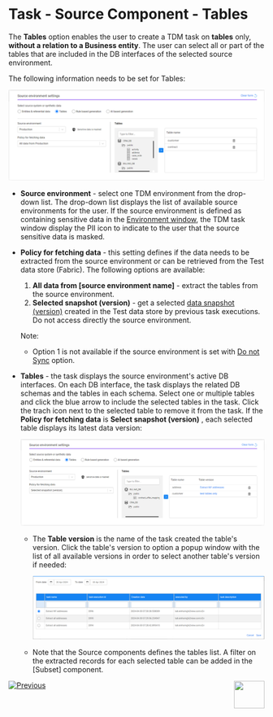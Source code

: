 # Task - Source Component - Tables

The **Tables** option enables the user to create a TDM task on **tables** only, **without a relation to a Business entity**. The user can select all or part of the tables that are included in the DB interfaces of the selected source environment.

The following information needs to be set for Tables: 

![source-tables](images/task_source_tables_only.png)

- **Source environment** - select one TDM environment from the drop-down list. The drop-down list displays the list of available source environments for the user.  If the source environment is defined as containing sensitive data in the [Environment window](08_environment_window_general_information.md#mask-sensitive-data), the TDM task window display the PII icon to indicate to the user that the source sensitive data is masked. 

- **Policy for fetching data** - this setting defines if the data needs to be extracted from the source environment or can be retrieved from the Test data store (Fabric). The following options are available:

  1. **All data from [source environment name]** - extract the tables from the source environment. 
  2. **Selected snapshot (version)** - get a selected [data snapshot (version)](15_data_flux_task.md) created in the Test data store  by previous task executions. Do not access directly the source environment.  

  Note:

  - Option 1 is not available if the source environment is set with [Do not Sync](08_environment_window_general_information.md#do-not-sync) option.

    

- **Tables** - the task displays the source environment's active DB interfaces. On each DB interface, the task displays the related DB schemas and the tables in each schema. Select one or multiple tables and click the blue arrow to include the selected tables in the task. Click the trach icon next to the selected table to remove it from the task. If the **Policy for fetching data** is **Select snapshot (version)** , each selected table displays its latest data version:

  ![source-tables with versions](images/task_source_tables_only_snapshot.png)

  

  - The **Table version** is the name of the task created the table's version. Click the table's version to option a popup window with the list of all available versions in order to select another table's version if needed:

    ![table versions](images/task_source_table_versions_list.png)

  - Note that the Source components defines the tables list. A filter on the extracted records for each selected table can be added in the [Subset] component.

    




 [![Previous](/articles/images/Previous.png)](14_task_overview.md)[<img align="right" width="60" height="54" src="/articles/images/Next.png">](15_data_flux_task.md)

